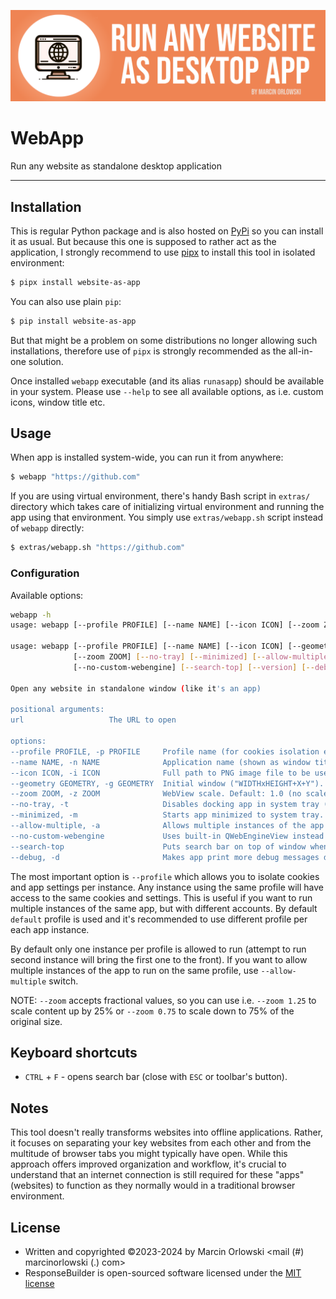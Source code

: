 ![WebApp](docs/logo.png)

# WebApp

Run any website as standalone desktop application

---

## Installation

This is regular Python package and is also hosted
on [PyPi](https://pypi.org/project/website-as-app/) so
you can install it as usual. But because this one is supposed to rather act as the application, I
strongly recommend to use [pipx](https://pipx.pypa.io/) to install this tool in isolated
environment:

```bash
$ pipx install website-as-app
```

You can also use plain `pip`:

```bash
$ pip install website-as-app
```

But that might be a problem on some distributions no longer allowing such installations, therefore
use of `pipx` is strongly recommended as the all-in-one solution.

Once installed `webapp` executable (and its alias `runasapp`) should be available in your system.
Please use `--help` to see all available options, as i.e. custom icons, window title etc.

## Usage

When app is installed system-wide, you can run it from anywhere:

```bash
$ webapp "https://github.com"
```

If you are using virtual environment, there's handy Bash script in `extras/` directory
which takes care of initializing virtual environment and running the app using that environment.
You simply use `extras/webapp.sh` script instead of `webapp` directly:

```bash
$ extras/webapp.sh "https://github.com"
```

### Configuration

Available options:

```bash
webapp -h
usage: webapp [--profile PROFILE] [--name NAME] [--icon ICON] [--zoom ZOOM] [--no-tray] url

usage: webapp [--profile PROFILE] [--name NAME] [--icon ICON] [--geometry GEOMETRY]
              [--zoom ZOOM] [--no-tray] [--minimized] [--allow-multiple]
              [--no-custom-webengine] [--search-top] [--version] [--debug] url

Open any website in standalone window (like it's an app)

positional arguments:
url                   The URL to open

options:
--profile PROFILE, -p PROFILE     Profile name (for cookies isolation etc). Default: "default"
--name NAME, -n NAME              Application name (shown as window title)
--icon ICON, -i ICON              Full path to PNG image file to be used as app icon
--geometry GEOMETRY, -g GEOMETRY  Initial window ("WIDTHxHEIGHT+X+Y"). Default: "450x600+0+0"
--zoom ZOOM, -z ZOOM              WebView scale. Default: 1.0 (no scale change).
--no-tray, -t                     Disables docking app in system tray (closing window quits app)
--minimized, -m                   Starts app minimized to system tray.
--allow-multiple, -a              Allows multiple instances of the app to run on the same profile
--no-custom-webengine             Uses built-in QWebEngineView instead of the custom one we use.
--search-top                      Puts search bar on top of window when activated
--debug, -d                       Makes app print more debug messages during execution
```

The most important option is `--profile` which allows you to isolate cookies and app settings
per instance. Any instance using the same profile will have access to the same cookies and
settings. This is useful if you want to run multiple instances of the same app, but with
different accounts. By default `default` profile is used and it's recommended to use different
profile per each app instance.

By default only one instance per profile is allowed to run (attempt to run second instance
will bring the first one to the front). If you want to allow multiple instances of the app
to run on the same profile, use `--allow-multiple` switch.

NOTE: `--zoom` accepts fractional values, so you can use i.e. `--zoom 1.25` to scale content up by
25% or `--zoom 0.75` to scale down to 75% of the original size.

## Keyboard shortcuts

* `CTRL` + `F` - opens search bar (close with `ESC` or toolbar's button).

## Notes

This tool doesn't really transforms websites into offline applications. Rather, it focuses
on separating your key websites from each other and from the multitude of browser tabs you might
typically have open. While this approach offers improved organization and workflow, it's crucial
to understand that an internet connection is still required for these "apps" (websites) to function
as they normally would in a traditional browser environment.

## License

* Written and copyrighted &copy;2023-2024 by Marcin Orlowski <mail (#) marcinorlowski (.) com>
* ResponseBuilder is open-sourced software licensed under
  the [MIT license](http://opensource.org/licenses/MIT)
